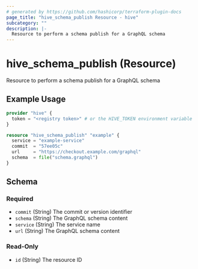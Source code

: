 ```yaml
---
# generated by https://github.com/hashicorp/terraform-plugin-docs
page_title: "hive_schema_publish Resource - hive"
subcategory: ""
description: |-
  Resource to perform a schema publish for a GraphQL schema
---
```


# hive_schema_publish (Resource)

Resource to perform a schema publish for a GraphQL schema

## Example Usage

```terraform
provider "hive" {
  token = "<registry token>" # or the HIVE_TOKEN environment variable
}

resource "hive_schema_publish" "example" {
  service = "example-service"
  commit  = "57ee05c"
  url     = "https://checkout.example.com/graphql"
  schema  = file("schema.graphql")
}
```

<!-- schema generated by tfplugindocs -->
## Schema

### Required

- `commit` (String) The commit or version identifier
- `schema` (String) The GraphQL schema content
- `service` (String) The service name
- `url` (String) The GraphQL schema content

### Read-Only

- `id` (String) The resource ID

